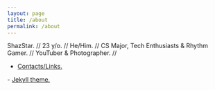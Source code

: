 ```yaml
---
layout: page
title: /about
permalink: /about
---
```

ShazStar. // 23 y/o. // He/Him. // CS Major, Tech Enthusiasts & Rhythm Gamer. // YouTuber & Photographer. //

- <a href="https://shazstar.github.io/contacts">Contacts/Links.</a>
<p></p>
- <a href="https://github.com/b2a3e8/jekyll-theme-console">Jekyll theme.</a>